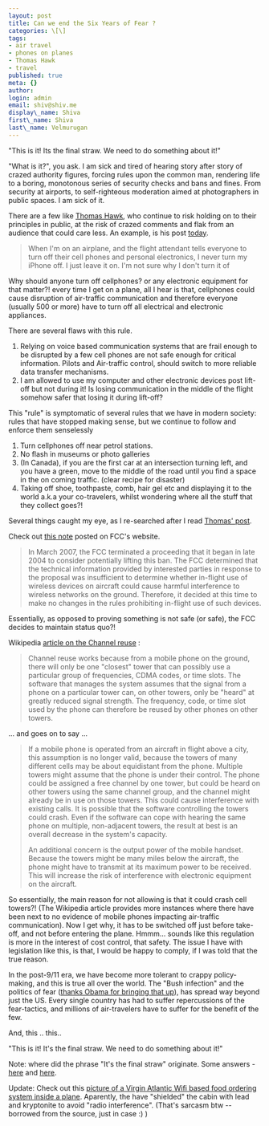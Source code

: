 ```yaml
---
layout: post
title: Can we end the Six Years of Fear ?
categories: \[\]
tags:
- air travel
- phones on planes
- Thomas Hawk
- travel
published: true
meta: {}
author:
login: admin
email: shiv@shiv.me
display\_name: Shiva
first\_name: Shiva
last\_name: Velmurugan
---
```


"This is it! Its the final straw. We need to do something about it!"

"What is it?", you ask. I am sick and tired of hearing story after story of crazed authority figures, forcing rules upon the common man, rendering life to a boring, monotonous series of security checks and bans and fines. From security at airports, to self-righteous moderation aimed at photographers in public spaces. I am sick of it.

There are a few like [Thomas Hawk][0], who continue to risk holding on to their principles in public, at the risk of crazed comments and flak from an audience that could care less. An example, is his post [today][1].

> When I'm on an airplane, and the flight attendant tells everyone to turn off their cell phones and personal electronics, I never turn my iPhone off. I just leave it on. I'm not sure why I don't turn it of

Why should anyone turn off cellphones? or any electronic equipment for that matter?! every time I get on a plane, all I hear is that, cellphones could cause disruption of air-traffic communication and therefore everyone (usually 500 or more) have to turn off all electrical and electronic appliances.

There are several flaws with this rule.

1. Relying on voice based communication systems that are frail enough to be disrupted by a few cell phones are not safe enough for critical information. Pilots and Air-traffic control, should switch to more reliable data transfer mechanisms.
2. I am allowed to use my computer and other electronic devices post lift-off but not during it! Is losing communication in the middle of the flight somehow safer that losing it during lift-off?

This "rule" is symptomatic of several rules that we have in modern society: rules that have stopped making sense, but we continue to follow and enforce them senselessly

1. Turn cellphones off near petrol stations.
2. No flash in museums or photo galleries
3. (In Canada), if you are the first car at an intersection turning left, and you have a green, move to the middle of the road until you find a space in the on coming traffic. (clear recipe for disaster)
4. Taking off shoe, toothpaste, comb, hair gel etc and displaying it to the world a.k.a your co-travelers, whilst wondering where all the stuff that they collect goes?!

Several things caught my eye, as I re-searched after I read [Thomas' post][1].

Check out [this note][2] posted on FCC's website.

> In March 2007, the FCC terminated a proceeding that it began in late 2004 to consider potentially lifting this ban. The FCC determined that the technical information provided by interested parties in response to the proposal was insufficient to determine whether in-flight use of wireless devices on aircraft could cause harmful interference to wireless networks on the ground. Therefore, it decided at this time to make no changes in the rules prohibiting in-flight use of such devices.

Essentially, as opposed to proving something is not safe (or safe), the FCC decides to maintain status quo?!

Wikipedia [article on the Channel reuse][3] :

> Channel reuse works because from a mobile phone on the ground, there will only be one "closest" tower that can possibly use a particular group of frequencies, CDMA codes, or time slots. The software that manages the system assumes that the signal from a phone on a particular tower can, on other towers, only be "heard" at greatly reduced signal strength. The frequency, code, or time slot used by the phone can therefore be reused by other phones on other towers.

... and goes on to say ...

> If a mobile phone is operated from an aircraft in flight above a city, this assumption is no longer valid, because the towers of many different cells may be about equidistant from the phone. Multiple towers might assume that the phone is under their control. The phone could be assigned a free channel by one tower, but could be heard on other towers using the same channel group, and the channel might already be in use on those towers. This could cause interference with existing calls. It is possible that the software controlling the towers could crash. Even if the software can cope with hearing the same phone on multiple, non-adjacent towers, the result at best is an overall decrease in the system's capacity.
> 
> An additional concern is the output power of the mobile handset. Because the towers might be many miles below the aircraft, the phone might have to transmit at its maximum power to be received. This will increase the risk of interference with electronic equipment on the aircraft.

So essentially, the main reason for not allowing is that it could crash cell towers?! (The Wikipedia article provides more instances where there have been next to no evidence of mobile phones impacting air-traffic communication). Now I get why, it has to be switched off just before take-off, and not before entering the plane. Hmmm... sounds like this regulation is more in the interest of cost control, that safety. The issue I have with legislation like this, is that, I would be happy to comply, if I was told that the true reason.

In the post-9/11 era, we have become more tolerant to crappy policy-making, and this is true all over the world. The "Bush infection" and the politics of fear ([thanks Obama for bringing that up][4]), has spread way beyond just the US. Every single country has had to suffer repercussions of the fear-tactics, and millions of air-travelers have to suffer for the benefit of the few.

And, this .. this..

"This is it! It's the final straw. We need to do something about it!"

Note: where did the phrase "It's the final straw" originate. Some answers - [here][5] and [here][6].

Update: Check out this [picture of a Virgin Atlantic Wifi based food ordering system inside a plane][7]. Aparently, the have "shielded" the cabin with lead and kryptonite to avoid "radio interference". (That's sarcasm btw -- borrowed from the source, just in case :) )


[0]: http://thomashawk.com/
[1]: http://thomashawk.com/2008/03/question-authority-and-why-its-time-to.html
[2]: http://www.fcc.gov/cgb/consumerfacts/cellonplanes.html
[3]: http://en.wikipedia.org/wiki/Mobile_phones_on_aircraft#Technical_issues
[4]: http://my.barackobama.com/page/community/post/caitlinharvey/gGgBGW
[5]: http://www.phrases.org.uk/bulletin_board/41/messages/495.html
[6]: http://forum.wordreference.com/showthread.php?t=734447
[7]: http://www.jkontherun.com/2008/03/virgin-america.html